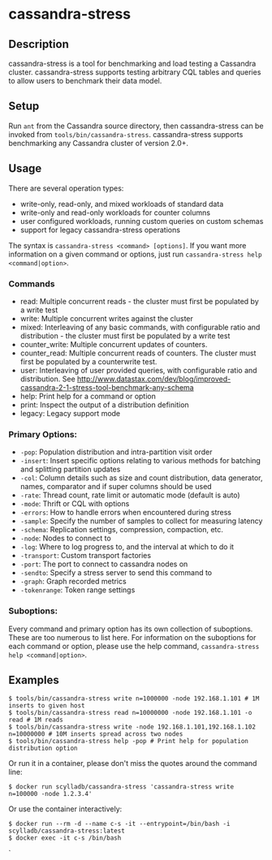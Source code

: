 # cassandra-stress

## Description

cassandra-stress is a tool for benchmarking and load testing a Cassandra
cluster. cassandra-stress supports testing arbitrary CQL tables and queries
to allow users to benchmark their data model.

## Setup

Run `ant` from the Cassandra source directory, then cassandra-stress can be invoked from `tools/bin/cassandra-stress`.
cassandra-stress supports benchmarking any Cassandra cluster of version 2.0+.

## Usage

There are several operation types:

* write-only, read-only, and mixed workloads of standard data
* write-only and read-only workloads for counter columns
* user configured workloads, running custom queries on custom schemas
* support for legacy cassandra-stress operations

The syntax is `cassandra-stress <command> [options]`. If you want more information on a given command
or options, just run `cassandra-stress help <command|option>`.

### Commands

* read: Multiple concurrent reads - the cluster must first be populated by a write test
* write: Multiple concurrent writes against the cluster
* mixed: Interleaving of any basic commands, with configurable ratio and distribution - the cluster must first be populated by a write test
* counter_write: Multiple concurrent updates of counters.
* counter_read: Multiple concurrent reads of counters. The cluster must first be populated by a counterwrite test.
* user: Interleaving of user provided queries, with configurable ratio and distribution.
  See http://www.datastax.com/dev/blog/improved-cassandra-2-1-stress-tool-benchmark-any-schema
* help: Print help for a command or option
* print: Inspect the output of a distribution definition
* legacy: Legacy support mode

### Primary Options:

* `-pop`: Population distribution and intra-partition visit order
* `-insert`: Insert specific options relating to various methods for batching and splitting partition updates
* `-col`: Column details such as size and count distribution, data generator, names, comparator and if super columns should be used
* `-rate`: Thread count, rate limit or automatic mode (default is auto)
* `-mode`: Thrift or CQL with options
* `-errors`: How to handle errors when encountered during stress
* `-sample`: Specify the number of samples to collect for measuring latency
* `-schema`: Replication settings, compression, compaction, etc.
* `-node`: Nodes to connect to
* `-log`: Where to log progress to, and the interval at which to do it
* `-transport`: Custom transport factories
* `-port`: The port to connect to cassandra nodes on
* `-sendto`: Specify a stress server to send this command to
* `-graph`: Graph recorded metrics
* `-tokenrange`: Token range settings

### Suboptions:

Every command and primary option has its own collection of suboptions. These are too numerous to list here.
For information on the suboptions for each command or option, please use the help command,
`cassandra-stress help <command|option>`.

## Examples

``` console
$ tools/bin/cassandra-stress write n=1000000 -node 192.168.1.101 # 1M inserts to given host
$ tools/bin/cassandra-stress read n=10000000 -node 192.168.1.101 -o read # 1M reads
$ tools/bin/cassandra-stress write -node 192.168.1.101,192.168.1.102 n=10000000 # 10M inserts spread across two nodes
$ tools/bin/cassandra-stress help -pop # Print help for population distribution option
```

Or run it in a container, please don't miss the quotes around the command line:

``` console
$ docker run scylladb/cassandra-stress 'cassandra-stress write n=100000 -node 1.2.3.4'
```

Or use the container interactively:

``` console
$ docker run --rm -d --name c-s -it --entrypoint=/bin/bash -i scylladb/cassandra-stress:latest
$ docker exec -it c-s /bin/bash
```

`
